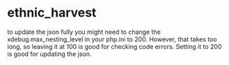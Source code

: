 # ethnic_harvest
to update the json fully you might need to change the xdebug.max_nesting_level in your php.ini to 200. However, that takes too long, so leaving it at 100 is good for checking code errors. Setting it to 200 is good for updating the json.